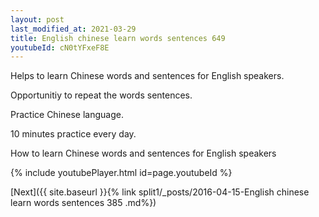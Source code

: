 ```yaml
---
layout: post
last_modified_at: 2021-03-29
title: English chinese learn words sentences 649 
youtubeId: cN0tYFxeF8E
---
```

 
 
Helps to learn Chinese words and sentences for English speakers.

Opportunitiy to repeat the words sentences. 

Practice Chinese language. 
 
10 minutes practice every day. 
 
How to learn Chinese words and sentences for English speakers 
 
{% include youtubePlayer.html id=page.youtubeId %}
 
 
[Next]({{ site.baseurl }}{% link  split1/_posts/2016-04-15-English chinese learn words sentences 385 .md%})
 
